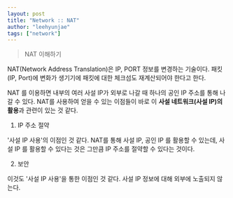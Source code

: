 ```yaml
---
layout: post
title: "Network :: NAT"
author: "leehyunjae"
tags: ["network"]
---
```


> NAT 이해하기

NAT(Network Address Translation)은 IP, PORT 정보를 변경하는 기술이다. 패킷(IP, Port)에 변화가 생기기에 패킷에 대한 체크섬도 재계산되어야 한다고 한다.

NAT 를 이용하면 내부의 여러 사설 IP가 외부로 나갈 때 하나의 공인 IP 주소를 통해 나갈 수 있다. NAT를 사용하여 얻을 수 있는 이점들이 바로 이 **사설 네트워크(사설 IP)의 활용**과 관련이 있는 것 같다.

1. IP 주소 절약

'사설 IP 사용'의 이점인 것 같다. NAT를 통해 사설 IP, 공인 IP 를 활용할 수 있는데, 사설 IP 를 활용할 수 있다는 것은 그만큼 IP 주소를 절약할 수 있다는 것이다.

2. 보안

이것도 '사설 IP 사용'을 통한 이점인 것 같다. 사설 IP 정보에 대해 외부에 노출되지 않는다.